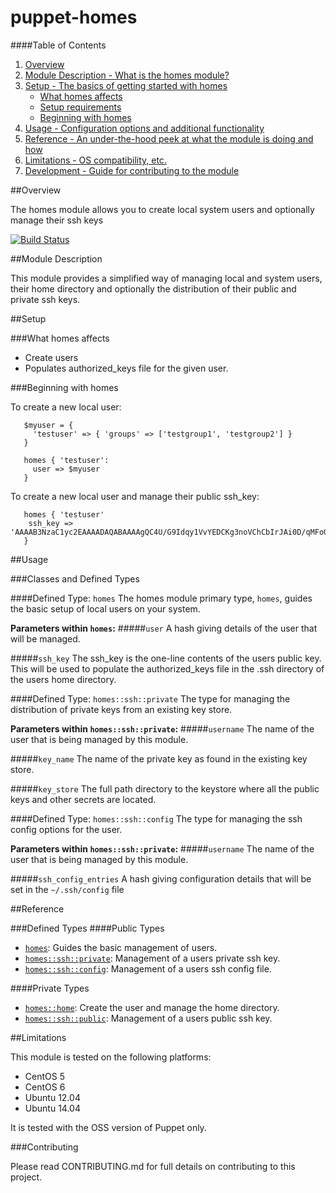 # puppet-homes

####Table of Contents

1. [Overview](#overview)
2. [Module Description - What is the homes module?](#module-description)
3. [Setup - The basics of getting started with homes](#setup)
    * [What homes affects](#what-homes-affects)
    * [Setup requirements](#setup-requirements)
    * [Beginning with homes](#beginning-with-homes)
4. [Usage - Configuration options and additional functionality](#usage)
5. [Reference - An under-the-hood peek at what the module is doing and how](#reference)
5. [Limitations - OS compatibility, etc.](#limitations)
6. [Development - Guide for contributing to the module](#development)

##Overview

The homes module allows you to create local system users and optionally manage their ssh keys

[![Build
Status](https://secure.travis-ci.org/opentable/puppet-homes.png)](https://secure.travis-ci.org/opentable/puppet-homes.png)

##Module Description

This module provides a simplified way of managing local and system users, their home directory and optionally the distribution of their public and private ssh keys.

##Setup

###What homes affects

* Create users
* Populates authorized_keys file for the given user.


###Beginning with homes

To create a new local user:

```puppet
   $myuser = {
     'testuser' => { 'groups' => ['testgroup1', 'testgroup2'] }
   }

   homes { 'testuser':
     user => $myuser
   }
```

To create a new local user and manage their public ssh_key:

```puppet
   homes { 'testuser'
    ssh_key => 'AAAAB3NzaC1yc2EAAAADAQABAAAAgQC4U/G9Idqy1VvYEDCKg3noVChCbIrJAi0D/qMFoG=='
   }
```

##Usage

###Classes and Defined Types

####Defined Type: `homes`
The homes module primary type, `homes`, guides the basic setup of local users on your system.

**Parameters within `homes`:**
#####`user`
A hash giving details of the user that will be managed.

#####`ssh_key`
The ssh_key is the one-line contents of the users public key. This will be used to populate the authorized_keys file in the .ssh directory of the users home directory.

####Defined Type: `homes::ssh::private`
The type for managing the distribution of private keys from an existing key store.

**Parameters within `homes::ssh::private`:**
#####`username`
The name of the user that is being managed by this module.

#####`key_name`
The name of the private key as found in the existing key store.

#####`key_store`
The full path directory to the keystore where all the public keys and other secrets are located.

####Defined Type: `homes::ssh::config`
The type for managing the ssh config options for the user.

**Parameters within `homes::ssh::private`:**
#####`username`
The name of the user that is being managed by this module.

#####`ssh_config_entries`
A hash giving configuration details that will be set in the `~/.ssh/config` file

##Reference

###Defined Types
####Public Types
* [`homes`](#defined-homes): Guides the basic management of users.
* [`homes::ssh::private`](#defined-sshprivate): Management of a users private ssh key.
* [`homes::ssh::config`](#defined-sshconfig): Management of a users ssh config file.

####Private Types
* [`homes::home`](#defined-home): Create the user and manage the home directory.
* [`homes::ssh::public`](#defined-sshpublic): Management of a users public ssh key.

##Limitations

This module is tested on the following platforms:

* CentOS 5
* CentOS 6
* Ubuntu 12.04
* Ubuntu 14.04

It is tested with the OSS version of Puppet only.

###Contributing

Please read CONTRIBUTING.md for full details on contributing to this project.
